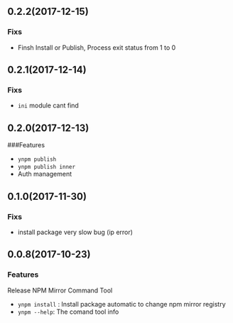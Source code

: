 ## 0.2.2(2017-12-15)

### Fixs

* Finsh Install or Publish, Process exit status from 1 to 0


## 0.2.1(2017-12-14)

### Fixs

* `ini` module cant find


## 0.2.0(2017-12-13)

###Features

* `ynpm publish`
* `ynpm publish inner`
* Auth management



## 0.1.0(2017-11-30)

### Fixs

* install package very slow bug (ip error)



## 0.0.8(2017-10-23)

### Features

Release NPM Mirror Command Tool

*  `ynpm install` : Install package automatic to change npm mirror registry
* `ynpm --help`: The comand tool info